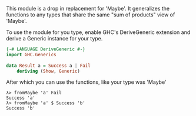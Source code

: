 This module is a drop in replacement for 'Maybe'. It generalizes
the functions to any types that share the same "sum of products" view
of 'Maybe'.

To use the module for you type, enable GHC's DeriveGeneric extension and
derive a Generic instance for your type.

```haskell
{-# LANGUAGE DeriveGeneric #-}
import GHC.Generics
 
data Result a = Success a | Fail
    deriving (Show, Generic)
```

After which you can use the functions, like your type was 'Maybe'

```
λ> fromMaybe 'a' Fail
Success 'a'
λ> fromMaybe 'a' $ Success 'b'
Success 'b'
```